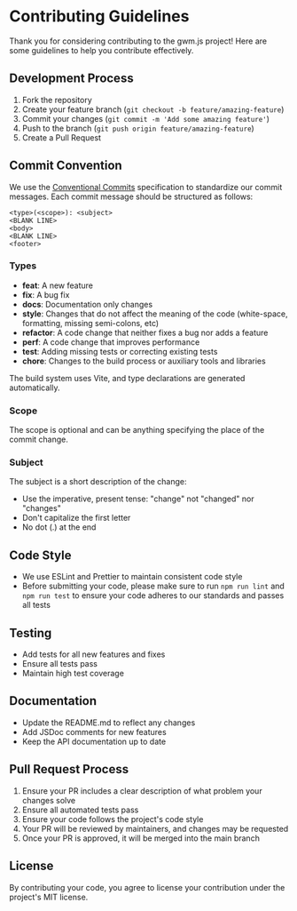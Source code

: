 # Contributing Guidelines

Thank you for considering contributing to the gwm.js project! Here are some guidelines to help you contribute effectively.

## Development Process

1. Fork the repository
2. Create your feature branch (`git checkout -b feature/amazing-feature`)
3. Commit your changes (`git commit -m 'Add some amazing feature'`)
4. Push to the branch (`git push origin feature/amazing-feature`)
5. Create a Pull Request

## Commit Convention

We use the [Conventional Commits](https://www.conventionalcommits.org/) specification to standardize our commit messages. Each commit message should be structured as follows:

```
<type>(<scope>): <subject>
<BLANK LINE>
<body>
<BLANK LINE>
<footer>
```

### Types

- **feat**: A new feature
- **fix**: A bug fix
- **docs**: Documentation only changes
- **style**: Changes that do not affect the meaning of the code (white-space, formatting, missing semi-colons, etc)
- **refactor**: A code change that neither fixes a bug nor adds a feature
- **perf**: A code change that improves performance
- **test**: Adding missing tests or correcting existing tests
- **chore**: Changes to the build process or auxiliary tools and libraries

The build system uses Vite, and type declarations are generated automatically.

### Scope

The scope is optional and can be anything specifying the place of the commit change.

### Subject

The subject is a short description of the change:

- Use the imperative, present tense: "change" not "changed" nor "changes"
- Don't capitalize the first letter
- No dot (.) at the end

## Code Style

- We use ESLint and Prettier to maintain consistent code style
- Before submitting your code, please make sure to run `npm run lint` and `npm run test` to ensure your code adheres to our standards and passes all tests

## Testing

- Add tests for all new features and fixes
- Ensure all tests pass
- Maintain high test coverage

## Documentation

- Update the README.md to reflect any changes
- Add JSDoc comments for new features
- Keep the API documentation up to date

## Pull Request Process

1. Ensure your PR includes a clear description of what problem your changes solve
2. Ensure all automated tests pass
3. Ensure your code follows the project's code style
4. Your PR will be reviewed by maintainers, and changes may be requested
5. Once your PR is approved, it will be merged into the main branch

## License

By contributing your code, you agree to license your contribution under the project's MIT license.